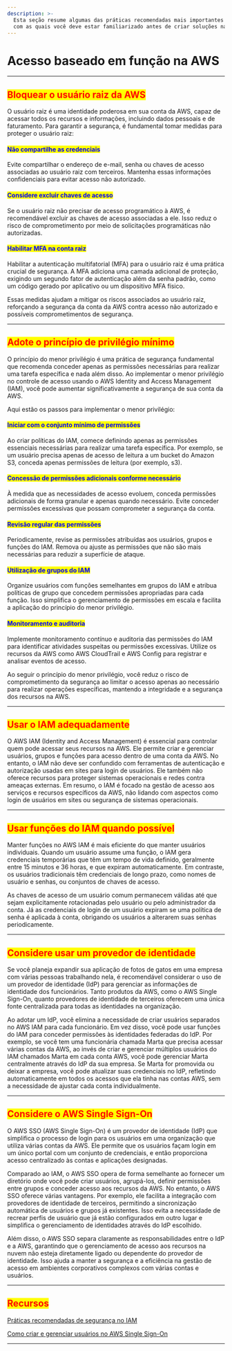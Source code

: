 ```yaml
---
description: >-
  Esta seção resume algumas das práticas recomendadas mais importantes do IAM
  com as quais você deve estar familiarizado antes de criar soluções na AWS.
---
```


# Acesso baseado em função na AWS

***

## <mark style="color:red;">Bloquear o usuário raiz da AWS</mark>

O usuário raiz é uma identidade poderosa em sua conta da AWS, capaz de acessar todos os recursos e informações, incluindo dados pessoais e de faturamento. Para garantir a segurança, é fundamental tomar medidas para proteger o usuário raiz:

#### <mark style="color:blue;">**Não compartilhe as credenciais**</mark>

Evite compartilhar o endereço de e-mail, senha ou chaves de acesso associadas ao usuário raiz com terceiros. Mantenha essas informações confidenciais para evitar acesso não autorizado.

#### <mark style="color:blue;">**Considere excluir chaves de acesso**</mark>

Se o usuário raiz não precisar de acesso programático à AWS, é recomendável excluir as chaves de acesso associadas a ele. Isso reduz o risco de comprometimento por meio de solicitações programáticas não autorizadas.

#### <mark style="color:blue;">**Habilitar MFA na conta raiz**</mark>

Habilitar a autenticação multifatorial (MFA) para o usuário raiz é uma prática crucial de segurança. A MFA adiciona uma camada adicional de proteção, exigindo um segundo fator de autenticação além da senha padrão, como um código gerado por aplicativo ou um dispositivo MFA físico.

Essas medidas ajudam a mitigar os riscos associados ao usuário raiz, reforçando a segurança da conta da AWS contra acesso não autorizado e possíveis comprometimentos de segurança.

***

## <mark style="color:red;">Adote o princípio de privilégio mínimo</mark>

O princípio do menor privilégio é uma prática de segurança fundamental que recomenda conceder apenas as permissões necessárias para realizar uma tarefa específica e nada além disso. Ao implementar o menor privilégio no controle de acesso usando o AWS Identity and Access Management (IAM), você pode aumentar significativamente a segurança de sua conta da AWS.&#x20;

Aqui estão os passos para implementar o menor privilégio:

#### <mark style="color:blue;">**Iniciar com o conjunto mínimo de permissões**</mark>

Ao criar políticas do IAM, comece definindo apenas as permissões essenciais necessárias para realizar uma tarefa específica. Por exemplo, se um usuário precisa apenas de acesso de leitura a um bucket do Amazon S3, conceda apenas permissões de leitura (por exemplo, s3).

#### <mark style="color:blue;">**Concessão de permissões adicionais conforme necessário**</mark>

À medida que as necessidades de acesso evoluem, conceda permissões adicionais de forma granular e apenas quando necessário. Evite conceder permissões excessivas que possam comprometer a segurança da conta.

#### <mark style="color:blue;">**Revisão regular das permissões**</mark>

Periodicamente, revise as permissões atribuídas aos usuários, grupos e funções do IAM. Remova ou ajuste as permissões que não são mais necessárias para reduzir a superfície de ataque.

#### <mark style="color:blue;">**Utilização de grupos do IAM**</mark>

Organize usuários com funções semelhantes em grupos do IAM e atribua políticas de grupo que concedem permissões apropriadas para cada função. Isso simplifica o gerenciamento de permissões em escala e facilita a aplicação do princípio do menor privilégio.

#### <mark style="color:blue;">**Monitoramento e auditoria**</mark>

Implemente monitoramento contínuo e auditoria das permissões do IAM para identificar atividades suspeitas ou permissões excessivas. Utilize os recursos da AWS como AWS CloudTrail e AWS Config para registrar e analisar eventos de acesso.

Ao seguir o princípio do menor privilégio, você reduz o risco de comprometimento da segurança ao limitar o acesso apenas ao necessário para realizar operações específicas, mantendo a integridade e a segurança dos recursos na AWS.

***

## <mark style="color:red;">Usar o IAM adequadamente</mark>

O AWS IAM (Identity and Access Management) é essencial para controlar quem pode acessar seus recursos na AWS. Ele permite criar e gerenciar usuários, grupos e funções para acesso dentro de uma conta da AWS. No entanto, o IAM não deve ser confundido com ferramentas de autenticação e autorização usadas em sites para login de usuários. Ele também não oferece recursos para proteger sistemas operacionais e redes contra ameaças externas. Em resumo, o IAM é focado na gestão de acesso aos serviços e recursos específicos da AWS, não lidando com aspectos como login de usuários em sites ou segurança de sistemas operacionais.

***

## <mark style="color:red;">Usar funções do IAM quando possível</mark>

Manter funções no AWS IAM é mais eficiente do que manter usuários individuais. Quando um usuário assume uma função, o IAM gera credenciais temporárias que têm um tempo de vida definido, geralmente entre 15 minutos e 36 horas, e que expiram automaticamente. Em contraste, os usuários tradicionais têm credenciais de longo prazo, como nomes de usuário e senhas, ou conjuntos de chaves de acesso.

As chaves de acesso de um usuário comum permanecem válidas até que sejam explicitamente rotacionadas pelo usuário ou pelo administrador da conta. Já as credenciais de login de um usuário expiram se uma política de senha é aplicada à conta, obrigando os usuários a alterarem suas senhas periodicamente.

***

## <mark style="color:red;">Considere usar um provedor de identidade</mark>

Se você planeja expandir sua aplicação de fotos de gatos em uma empresa com várias pessoas trabalhando nela, é recomendável considerar o uso de um provedor de identidade (IdP) para gerenciar as informações de identidade dos funcionários. Tanto produtos da AWS, como o AWS Single Sign-On, quanto provedores de identidade de terceiros oferecem uma única fonte centralizada para todas as identidades na organização.

Ao adotar um IdP, você elimina a necessidade de criar usuários separados no AWS IAM para cada funcionário. Em vez disso, você pode usar funções do IAM para conceder permissões às identidades federadas do IdP. Por exemplo, se você tem uma funcionária chamada Marta que precisa acessar várias contas da AWS, ao invés de criar e gerenciar múltiplos usuários do IAM chamados Marta em cada conta AWS, você pode gerenciar Marta centralmente através do IdP da sua empresa. Se Marta for promovida ou deixar a empresa, você pode atualizar suas credenciais no IdP, refletindo automaticamente em todos os acessos que ela tinha nas contas AWS, sem a necessidade de ajustar cada conta individualmente.

***

## <mark style="color:red;">Considere o AWS Single Sign-On</mark>

O AWS SSO (AWS Single Sign-On) é um provedor de identidade (IdP) que simplifica o processo de login para os usuários em uma organização que utiliza várias contas da AWS. Ele permite que os usuários façam login em um único portal com um conjunto de credenciais, e então proporciona acesso centralizado às contas e aplicações designadas.

Comparado ao IAM, o AWS SSO opera de forma semelhante ao fornecer um diretório onde você pode criar usuários, agrupá-los, definir permissões entre grupos e conceder acesso aos recursos da AWS. No entanto, o AWS SSO oferece várias vantagens. Por exemplo, ele facilita a integração com provedores de identidade de terceiros, permitindo a sincronização automática de usuários e grupos já existentes. Isso evita a necessidade de recrear perfis de usuário que já estão configurados em outro lugar e simplifica o gerenciamento de identidades através do IdP escolhido.

Além disso, o AWS SSO separa claramente as responsabilidades entre o IdP e a AWS, garantindo que o gerenciamento de acesso aos recursos na nuvem não esteja diretamente ligado ou dependente do provedor de identidade. Isso ajuda a manter a segurança e a eficiência na gestão de acesso em ambientes corporativos complexos com várias contas e usuários.

***

## <mark style="color:red;">**Recursos**</mark>&#x20;

[Práticas recomendadas de segurança no IAM](https://docs.aws.amazon.com/IAM/latest/UserGuide/best-practices.html)

[Como criar e gerenciar usuários no AWS Single Sign-On](https://aws.amazon.com/blogs/security/how-to-create-and-manage-users-within-aws-sso/)

***
